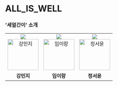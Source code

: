 # ALL_IS_WELL




### '세얼간이' 소개
<table>
  <tbody>
    <tr>
      <td align="center">
        <img src="https://img.shields.io/badge/Team%20Member-fb69a3" /><br> <a href="https://github.com/monshelle"><img src="https://github.com/monshelle.png" width="100px;" alt="강민지"/></a> </td>
      <td align="center">
        <img src="https://img.shields.io/badge/Team%20Member-04e0d5" /><br> <a href="https://github.com/WHITENOISE523"><img src="https://github.com/WHITENOISE523.png" width="100px;" alt="임이랑"/></a> </td>
            <td align="center">
        <img src="https://img.shields.io/badge/Team%20Leader-8629f9" /><br> <a href="https://github.com/yoozafree"><img src="https://github.com/yoozafree.png" width="100px;" alt="정서윤"/></a> </td>
    <tr>
      <td align="center"><b>강민지</b></td> <td align="center"><b>임이랑</b></td> <td align="center"><b>정서윤</b></td></tr>
  </tbody>
</table>
